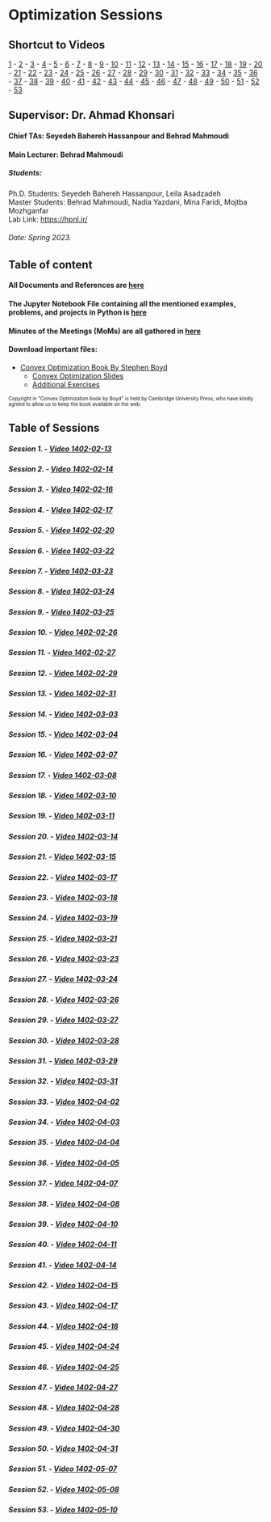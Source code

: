 # Optimization Sessions
## Shortcut to Videos
[1](https://drive.google.com/drive/folders/1KTBXXi_l4TDVKLc2X91fRVk_N6GPCh9H?usp=drive_link) - [2](https://drive.google.com/drive/folders/14mqkQg76aKPunhPiB11wgIL-CmeCiK6K?usp=drive_link) - [3](https://drive.google.com/drive/folders/14LZQH43M45nohHYG0KQj0sXrcwD9ykUQ?usp=drive_link) - [4](https://drive.google.com/drive/folders/1DVuUqMoyNIwgMC8qzg3g_AyX7brBw4LP?usp=drive_link) - [5](https://drive.google.com/drive/folders/1TxrUxm7RAscoV8BQZqH5pUc5vx0l92ok?usp=drive_link) - [6](https://drive.google.com/drive/folders/19pxLHhSaoooJ8qYT2SL6m851hH-22HFB?usp=drive_link) - [7](https://drive.google.com/drive/folders/1GWufyDYhL_h1t_EZ7gYEPWObh5i1Tzll?usp=drive_link) - [8](https://drive.google.com/drive/folders/1S3539TDKbCcMOe9PGe2yPBEWmjP58WMc?usp=drive_link) - [9](https://drive.google.com/drive/folders/1gKVSCFTvrOTGdDiqvFRj_6-c-5W1ZnJi?usp=drive_link) - [10](https://drive.google.com/drive/folders/1AU-jq731qYyAihftO_E9o6OI29ALktCh?usp=drive_link) - [11](https://drive.google.com/drive/folders/1L_Avh9IMOz6-qNWAtkl41QHr6njp3ecY?usp=drive_link) - [12](https://drive.google.com/drive/folders/1HTuwUf1heyGhwGvJdhNFozqyLpzeVlkN?usp=drive_link) - [13](https://drive.google.com/drive/folders/1ZMdjwL2Mw8UynJlxVYH2_-uTm1qtmibJ?usp=drive_link) - [14](https://drive.google.com/drive/folders/1T6Ch9KvPSGMDZDLJ4RnfAhPgdRbKawu6?usp=drive_link) - [15](https://drive.google.com/drive/folders/19erMMS_N2WaRw1MyVXq9rvaajr-PahcK?usp=drive_link) - [16](https://drive.google.com/drive/folders/1XFvSiISeKWu-C_-CzrobQKK2yH3r-iT4?usp=drive_link) - [17](https://drive.google.com/drive/folders/1EY5iX3ymBlYE9xs0IFnMhKpSf8cngrTv?usp=drive_link) - [18](https://drive.google.com/drive/folders/1XCmGqT84OpfuvNRblThbZvCin087pAsJ?usp=drive_link) - [19](https://drive.google.com/drive/folders/1p9jwnAYQUCaErtcK4jSKAxBPCjhIvNlh?usp=drive_link) - [20](https://drive.google.com/drive/folders/1XxYLU4UV6e-Vee50ndLTd6ZnpLaQpB4V?usp=drive_link) - [21](https://drive.google.com/drive/folders/1UK8xibt5OBdUXMQS6C0DKuLU6dLQRoM3?usp=drive_link) - [22](https://drive.google.com/drive/folders/1L3BkUOkl3DS1unDM5Zy8LMo6DsRMk6_g?usp=drive_link) - [23](https://drive.google.com/drive/folders/1gFRkLeqnBlMOl8Ntgo0GHjHaOsaVfeQB?usp=drive_link) - [24](https://drive.google.com/drive/folders/14GY4itKp2qm4xEypImP-MvkcjPuP83_j?usp=drive_link) - [25](https://drive.google.com/drive/folders/1ALbjhD3NWWvo41xnU_K5_Jzp8lVjfjTh?usp=drive_link) - [26](https://drive.google.com/drive/folders/1vatpM06BVjgxPMrqtp_Cg6og9eyaf79Q?usp=drive_link) - [27](https://drive.google.com/drive/folders/1m0qfBbeqdOOoFKgw7M3JVjQwCaIqlA2P?usp=drive_link) - [28](https://drive.google.com/drive/folders/1PGSrkodW9nb6NU1pao6O42Upgs7-DIuk?usp=drive_link) - [29](https://drive.google.com/drive/folders/1PY2izqJS-LBo5Q680YdO8BdRoqcr7f72?usp=drive_link) - [30](https://drive.google.com/drive/folders/171154_BC0N5pe3r02i-raFrxpwPJHr8U?usp=drive_link) - [31](https://drive.google.com/drive/folders/1XY-yxitSnuCKT9aMTs5LdJCurAP0cOAw?usp=drive_link) - [32](https://drive.google.com/drive/folders/1Mj3jlswYQLxn1kS3mfd02Di0dFvBnTpE?usp=drive_link) - [33](https://drive.google.com/drive/folders/1j7bckIGsJcin4baBulZ_nZnDcX8DL_sb?usp=drive_link) - [34](https://drive.google.com/drive/folders/1U30KQ4WhGWp_q2txaXIXzqD7a-FDO6tp?usp=drive_link) - [35](https://drive.google.com/drive/folders/1b6QN66_RYlqMEMlnDep3xd0sTd9FyOnS?usp=drive_link) - [36](https://drive.google.com/drive/folders/1eXTYC9s88cunc7xwW4cwp8d-smyGFfQo?usp=drive_link) - [37](https://drive.google.com/drive/folders/1C_NFL_Jn_dFjaRsEuFv1mb0zTAcTgao_?usp=drive_link) - [38](https://drive.google.com/drive/folders/1Gv5BBvxxcvGS_mVOMfNWz4FW5lQjjf0w?usp=drive_link) - [39](https://drive.google.com/drive/folders/1GljYj1_SnUL2ORH9Kk0FzIs_hh_ZjxEJ?usp=drive_link) - [40](https://drive.google.com/drive/folders/1jNFd9F2u2Zc1bSPAcybnrxkURUUu6gOt?usp=drive_link) - [41](https://drive.google.com/drive/folders/1ZPU4aDlo0R900DkfVGX1imlWALuhv6fB?usp=drive_link) - [42](https://drive.google.com/drive/folders/1xpoogcbxO4vKg8RUrgwPXT7a4wm2LNAV?usp=drive_link) - [43](https://drive.google.com/drive/folders/1Fn8iOzIgdfZXf3zTGb7SFaiQmNmArgjy?usp=drive_link) - [44](https://drive.google.com/drive/folders/1eisp3d_FrJheCABinYAhbgQfr6p8uQC9?usp=drive_link) - [45](https://drive.google.com/drive/folders/1P6iOLuWQ4xRTZk_-CWUgyNYyZewpbXzX?usp=drive_link) - [46](https://drive.google.com/drive/folders/1rI6RTSJKzw30ign34Zr-5LR0OTHzM9Xy?usp=drive_link) - [47](https://drive.google.com/drive/folders/1d2DiZ2CduLgfxsMOCKx9WBLWtsf3a2ni?usp=drive_link) - [48](https://drive.google.com/drive/folders/1Punkqt6Dl55anKeRwjob8KZSAD_91YCa?usp=drive_link) - [49](https://drive.google.com/drive/folders/1EEk8Fr5JLi6OvLOla2CURCh3t8WunY8-?usp=drive_link) - [50](https://drive.google.com/drive/folders/1DuOn4ToAW3nlwJrMRuSyqv1iGXuWrba2?usp=drive_link) - [51](https://drive.google.com/drive/folders/1hlNDmimdRLzNwGD047Dne6SJjq6YO3ZB?usp=drive_link) - [52](https://drive.google.com/drive/folders/13GEckhKzjXGf3IIAZH_2zgtCXVG7bs9z?usp=drive_link) - [53](https://drive.google.com/drive/folders/1gXRMazc02-npUs8WwfbvXFWrroV6TBOI?usp=drive_link)
## Supervisor: Dr. Ahmad Khonsari 
#### Chief TAs: Seyedeh Bahereh Hassanpour and Behrad Mahmoudi
#### Main Lecturer: Behrad Mahmoudi
##### Students:
Ph.D. Students: Seyedeh Bahereh Hassanpour, Leila Asadzadeh </br>
Master Students: Behrad Mahmoudi, Nadia Yazdani, Mina Faridi, Mojtba Mozhganfar </br>
Lab Link: https://hpnl.ir/
###### Date: Spring 2023.

## Table of content
#### All Documents and References are [here](https://github.com/hpnl/Optimization/tree/main/References_n_Files)
#### The Jupyter Notebook File containing all the mentioned examples, problems, and projects in Python is [here](https://github.com/hpnl/Optimization/tree/main/Codes)
#### Minutes of the Meetings (MoMs) are all gathered in [here](https://github.com/hpnl/Optimization/tree/main/mom)

#### Download important files:
* [Convex Optimization Book By Stephen Boyd](https://web.stanford.edu/~boyd/cvxbook/bv_cvxbook.pdf)
  * [Convex Optimization Slides](https://web.stanford.edu/~boyd/cvxbook/bv_cvxslides.pdf)
  * [Additional Exercises](https://github.com/cvxgrp/cvxbook_additional_exercises)
<p><sub><sup>Copyright in "Convex Optimization book by Boyd" is held by Cambridge University Press, who have kindly agreed to allow us to keep the book available on the web.</sub></sup></p>


## Table of Sessions
##### Session 1. - [Video 1402-02-13](https://drive.google.com/drive/folders/1KTBXXi_l4TDVKLc2X91fRVk_N6GPCh9H?usp=drive_link)
##### Session 2. - [Video 1402-02-14](https://drive.google.com/drive/folders/14mqkQg76aKPunhPiB11wgIL-CmeCiK6K?usp=drive_link)
##### Session 3. - [Video 1402-02-16](https://drive.google.com/drive/folders/14LZQH43M45nohHYG0KQj0sXrcwD9ykUQ?usp=drive_link)
##### Session 4. - [Video 1402-02-17](https://drive.google.com/drive/folders/1DVuUqMoyNIwgMC8qzg3g_AyX7brBw4LP?usp=drive_link)
##### Session 5. - [Video 1402-02-20](https://drive.google.com/drive/folders/1TxrUxm7RAscoV8BQZqH5pUc5vx0l92ok?usp=drive_link)
##### Session 6. - [Video 1402-03-22](https://drive.google.com/drive/folders/19pxLHhSaoooJ8qYT2SL6m851hH-22HFB?usp=drive_link)
##### Session 7. - [Video 1402-03-23](https://drive.google.com/drive/folders/1GWufyDYhL_h1t_EZ7gYEPWObh5i1Tzll?usp=drive_link)
##### Session 8. - [Video 1402-03-24](https://drive.google.com/drive/folders/1S3539TDKbCcMOe9PGe2yPBEWmjP58WMc?usp=drive_link)
##### Session 9. - [Video 1402-03-25](https://drive.google.com/drive/folders/1gKVSCFTvrOTGdDiqvFRj_6-c-5W1ZnJi?usp=drive_link)
##### Session 10. - [Video 1402-02-26](https://drive.google.com/drive/folders/1AU-jq731qYyAihftO_E9o6OI29ALktCh?usp=drive_link)
##### Session 11. - [Video 1402-02-27](https://drive.google.com/drive/folders/1L_Avh9IMOz6-qNWAtkl41QHr6njp3ecY?usp=drive_link)
##### Session 12. - [Video 1402-02-29](https://drive.google.com/drive/folders/1HTuwUf1heyGhwGvJdhNFozqyLpzeVlkN?usp=drive_link)
##### Session 13. - [Video 1402-02-31](https://drive.google.com/drive/folders/1ZMdjwL2Mw8UynJlxVYH2_-uTm1qtmibJ?usp=drive_link)
##### Session 14. - [Video 1402-03-03](https://drive.google.com/drive/folders/1T6Ch9KvPSGMDZDLJ4RnfAhPgdRbKawu6?usp=drive_link)
##### Session 15. - [Video 1402-03-04](https://drive.google.com/drive/folders/19erMMS_N2WaRw1MyVXq9rvaajr-PahcK?usp=drive_link)
##### Session 16. - [Video 1402-03-07](https://drive.google.com/drive/folders/1XFvSiISeKWu-C_-CzrobQKK2yH3r-iT4?usp=drive_link)
##### Session 17. - [Video 1402-03-08](https://drive.google.com/drive/folders/1EY5iX3ymBlYE9xs0IFnMhKpSf8cngrTv?usp=drive_link)
##### Session 18. - [Video 1402-03-10](https://drive.google.com/drive/folders/1XCmGqT84OpfuvNRblThbZvCin087pAsJ?usp=drive_link)
##### Session 19. - [Video 1402-03-11](https://drive.google.com/drive/folders/1p9jwnAYQUCaErtcK4jSKAxBPCjhIvNlh?usp=drive_link)
##### Session 20. - [Video 1402-03-14](https://drive.google.com/drive/folders/1XxYLU4UV6e-Vee50ndLTd6ZnpLaQpB4V?usp=drive_link)
##### Session 21. - [Video 1402-03-15](https://drive.google.com/drive/folders/1UK8xibt5OBdUXMQS6C0DKuLU6dLQRoM3?usp=drive_link)
##### Session 22. - [Video 1402-03-17](https://drive.google.com/drive/folders/1L3BkUOkl3DS1unDM5Zy8LMo6DsRMk6_g?usp=drive_link)
##### Session 23. - [Video 1402-03-18](https://drive.google.com/drive/folders/1gFRkLeqnBlMOl8Ntgo0GHjHaOsaVfeQB?usp=drive_link)
##### Session 24. - [Video 1402-03-19](https://drive.google.com/drive/folders/14GY4itKp2qm4xEypImP-MvkcjPuP83_j?usp=drive_link)
##### Session 25. - [Video 1402-03-21](https://drive.google.com/drive/folders/1ALbjhD3NWWvo41xnU_K5_Jzp8lVjfjTh?usp=drive_link)
##### Session 26. - [Video 1402-03-23](https://drive.google.com/drive/folders/1vatpM06BVjgxPMrqtp_Cg6og9eyaf79Q?usp=drive_link)
##### Session 27. - [Video 1402-03-24](https://drive.google.com/drive/folders/1m0qfBbeqdOOoFKgw7M3JVjQwCaIqlA2P?usp=drive_link)
##### Session 28. - [Video 1402-03-26](https://drive.google.com/drive/folders/1PGSrkodW9nb6NU1pao6O42Upgs7-DIuk?usp=drive_link)
##### Session 29. - [Video 1402-03-27](https://drive.google.com/drive/folders/1PY2izqJS-LBo5Q680YdO8BdRoqcr7f72?usp=drive_link)
##### Session 30. - [Video 1402-03-28](https://drive.google.com/drive/folders/171154_BC0N5pe3r02i-raFrxpwPJHr8U?usp=drive_link)
##### Session 31. - [Video 1402-03-29](https://drive.google.com/drive/folders/1XY-yxitSnuCKT9aMTs5LdJCurAP0cOAw?usp=drive_link)
##### Session 32. - [Video 1402-03-31](https://drive.google.com/drive/folders/1Mj3jlswYQLxn1kS3mfd02Di0dFvBnTpE?usp=drive_link)
##### Session 33. - [Video 1402-04-02](https://drive.google.com/drive/folders/1j7bckIGsJcin4baBulZ_nZnDcX8DL_sb?usp=drive_link)
##### Session 34. - [Video 1402-04-03](https://drive.google.com/drive/folders/1U30KQ4WhGWp_q2txaXIXzqD7a-FDO6tp?usp=drive_link)
##### Session 35. - [Video 1402-04-04](https://drive.google.com/drive/folders/1b6QN66_RYlqMEMlnDep3xd0sTd9FyOnS?usp=drive_link)
##### Session 36. - [Video 1402-04-05](https://drive.google.com/drive/folders/1eXTYC9s88cunc7xwW4cwp8d-smyGFfQo?usp=drive_link)
##### Session 37. - [Video 1402-04-07](https://drive.google.com/drive/folders/1C_NFL_Jn_dFjaRsEuFv1mb0zTAcTgao_?usp=drive_link)
##### Session 38. - [Video 1402-04-08](https://drive.google.com/drive/folders/1Gv5BBvxxcvGS_mVOMfNWz4FW5lQjjf0w?usp=drive_link)
##### Session 39. - [Video 1402-04-10](https://drive.google.com/drive/folders/1GljYj1_SnUL2ORH9Kk0FzIs_hh_ZjxEJ?usp=drive_link)
##### Session 40. - [Video 1402-04-11](https://drive.google.com/drive/folders/1jNFd9F2u2Zc1bSPAcybnrxkURUUu6gOt?usp=drive_link)
##### Session 41. - [Video 1402-04-14](https://drive.google.com/drive/folders/1ZPU4aDlo0R900DkfVGX1imlWALuhv6fB?usp=drive_link)
##### Session 42. - [Video 1402-04-15](https://drive.google.com/drive/folders/1xpoogcbxO4vKg8RUrgwPXT7a4wm2LNAV?usp=drive_link)
##### Session 43. - [Video 1402-04-17](https://drive.google.com/drive/folders/1Fn8iOzIgdfZXf3zTGb7SFaiQmNmArgjy?usp=drive_link)
##### Session 44. - [Video 1402-04-18](https://drive.google.com/drive/folders/1eisp3d_FrJheCABinYAhbgQfr6p8uQC9?usp=drive_link)
##### Session 45. - [Video 1402-04-24](https://drive.google.com/drive/folders/1P6iOLuWQ4xRTZk_-CWUgyNYyZewpbXzX?usp=drive_link)
##### Session 46. - [Video 1402-04-25](https://drive.google.com/drive/folders/1rI6RTSJKzw30ign34Zr-5LR0OTHzM9Xy?usp=drive_link)
##### Session 47. - [Video 1402-04-27](https://drive.google.com/drive/folders/1d2DiZ2CduLgfxsMOCKx9WBLWtsf3a2ni?usp=drive_link)
##### Session 48. - [Video 1402-04-28](https://drive.google.com/drive/folders/1Punkqt6Dl55anKeRwjob8KZSAD_91YCa?usp=drive_link)
##### Session 49. - [Video 1402-04-30](https://drive.google.com/drive/folders/1EEk8Fr5JLi6OvLOla2CURCh3t8WunY8-?usp=drive_link)
##### Session 50. - [Video 1402-04-31](https://drive.google.com/drive/folders/1DuOn4ToAW3nlwJrMRuSyqv1iGXuWrba2?usp=drive_link)
##### Session 51. - [Video 1402-05-07](https://drive.google.com/drive/folders/1hlNDmimdRLzNwGD047Dne6SJjq6YO3ZB?usp=drive_link)
##### Session 52. - [Video 1402-05-08](https://drive.google.com/drive/folders/13GEckhKzjXGf3IIAZH_2zgtCXVG7bs9z?usp=drive_link)
##### Session 53. - [Video 1402-05-10](https://drive.google.com/drive/folders/1gXRMazc02-npUs8WwfbvXFWrroV6TBOI?usp=drive_link)
